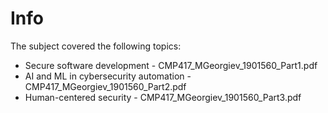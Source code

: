 # Info

The subject covered the following topics:
- Secure software development - CMP417_MGeorgiev_1901560_Part1.pdf
- AI and ML in cybersecurity automation - CMP417_MGeorgiev_1901560_Part2.pdf
- Human-centered security - CMP417_MGeorgiev_1901560_Part3.pdf
